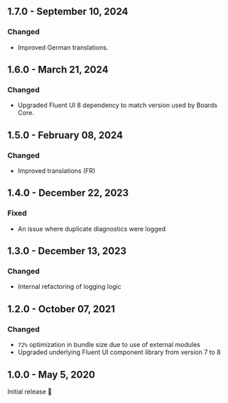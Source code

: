 ## 1.7.0 - September 10, 2024

### Changed
- Improved German translations.

## 1.6.0 - March 21, 2024

### Changed
- Upgraded Fluent UI 8 dependency to match version used by Boards Core.

## 1.5.0 - February 08, 2024

### Changed
- Improved translations (FR)

## 1.4.0 - December 22, 2023

### Fixed
- An issue where duplicate diagnostics were logged

## 1.3.0 - December 13, 2023

### Changed
- Internal refactoring of logging logic


## 1.2.0 - October 07, 2021

### Changed
- `72%` optimization in bundle size due to use of external modules
- Upgraded underlying Fluent UI component library from version 7 to 8

## 1.0.0 - May 5, 2020
Initial release 🚀